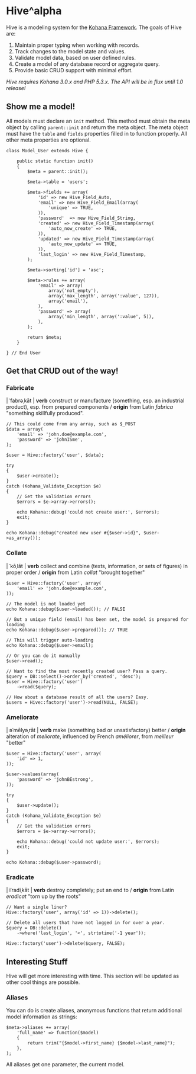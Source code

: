 # Hive^alpha

Hive is a modeling system for the [Kohana Framework](http://kohanaframework.org/). The goals of Hive are:

1. Maintain proper typing when working with records.
2. Track changes to the model state and values.
3. Validate model data, based on user defined rules.
4. Create a model of any database record or aggregate query.
5. Provide basic CRUD support with minimal effort.

_Hive requires Kohana 3.0.x and PHP 5.3.x. The API will be in flux until 1.0 release!_

## Show me a model!

All models must declare an `init` method. This method must obtain the meta object by calling `parent::init` and return the meta object. The meta object must have the `table` and `fields` properties filled in to function properly. All other meta properties are optional.

    class Model_User extends Hive {

        public static function init()
        {
            $meta = parent::init();

            $meta->table = 'users';

            $meta->fields += array(
                'id' => new Hive_Field_Auto,
                'email' => new Hive_Field_Email(array(
                    'unique' => TRUE,
                )),
                'password'  => new Hive_Field_String,
                'created' => new Hive_Field_Timestamp(array(
                    'auto_now_create' => TRUE,
                )),
                'updated' => new Hive_Field_Timestamp(array(
                    'auto_now_update' => TRUE,
                )),
                'last_login' => new Hive_Field_Timestamp,
            );

            $meta->sorting['id'] = 'asc';

            $meta->rules += array(
                'email' => array(
                    array('not_empty'),
                    array('max_length', array(':value', 127)),
                    array('email'),
                ),
                'password' => array(
                    array('min_length', array(':value', 5)),
                ),
            );

            return $meta;
        }

    } // End User

## Get that CRUD out of the way!

### Fabricate

| ˈfabrəˌkāt | __verb__ construct or manufacture (something, esp. an industrial product), esp. from prepared components /  __origin__ from Latin _fabrica_ "something skillfully produced".

    // This could come from any array, such as $_POST
    $data = array(
        'email' => 'john.doe@example.com',
        'password' => 'johnISme',
    );

    $user = Hive::factory('user', $data);

    try
    {
        $user->create();
    }
    catch (Kohana_Validate_Exception $e)
    {
        // Get the validation errors
        $errors = $e->array->errors();

        echo Kohana::debug('could not create user:', $errors);
        exit;
    }

    echo Kohana::debug("created new user #{$user->id}", $user->as_array());

### Collate

| ˈkōˌlāt | __verb__ collect and combine (texts, information, or sets of figures) in proper order / __origin__ from Latin _collat_ "brought together"

    $user = Hive::factory('user', array(
        'email' => 'john.doe@example.com',
    ));

    // The model is not loaded yet
    echo Kohana::debug($user->loaded()); // FALSE

    // But a unique field (email) has been set, the model is prepared for loading
    echo Kohana::debug($user->prepared()); // TRUE

    // This will trigger auto-loading
    echo Kohana::debug($user->email);

    // Or you can do it manually
    $user->read();

    // Want to find the most recently created user? Pass a query.
    $query = DB::select()->order_by('created', 'desc');
    $user = Hive::factory('user')
        ->read($query);

    // How about a database result of all the users? Easy.
    $users = Hive::factory('user')->read(NULL, FALSE);

### Ameliorate

| əˈmēlyəˌrāt | __verb__ make (something bad or unsatisfactory) better / __origin__ alteration of _meliorate_, influenced by French _améliorer_, from _meilleur_ "better"

    $user = Hive::factory('user', array(
        'id' => 1,
    ));

    $user->values(array(
        'password' => 'johnBEstrong',
    ));

    try
    {
        $user->update();
    }
    catch (Kohana_Validate_Exception $e)
    {
        // Get the validation errors
        $errors = $e->array->errors();

        echo Kohana::debug('could not update user:', $errors);
        exit;
    }

    echo Kohana::debug($user->password);

### Eradicate

| iˈradiˌkāt | __verb__ destroy completely; put an end to / __origin__ from Latin _eradicat_ "torn up by the roots"

    // Want a single liner?
    Hive::factory('user', array('id' => 1))->delete();

    // Delete all users that have not logged in for over a year.
    $query = DB::delete()
        ->where('last_login', '<', strtotime('-1 year'));

    Hive::factory('user')->delete($query, FALSE);

## Interesting Stuff

Hive will get more interesting with time. This section will be updated as other cool things are possible.

### Aliases

You can do is create aliases, anonymous functions that return additional model information as strings:

    $meta->aliases += array(
        'full_name' => function($model)
        {
            return trim("{$model->first_name} {$model->last_name}");
        },
    );

All aliases get one parameter, the current model.
